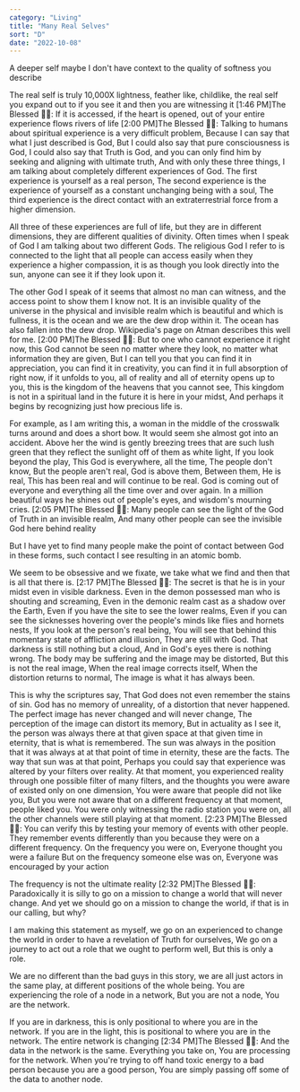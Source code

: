 ```yaml
---
category: "Living" 
title: "Many Real Selves"
sort: "D" 
date: "2022-10-08"
---
```


A deeper self maybe 
I don't have context to the quality of softness you describe

The real self is truly 10,000X lightness, feather like, childlike, 
the real self you expand out to if you see it and then you are witnessing it
[1:46 PM]The Blessed 🧞✨: If it is accessed, if the heart is opened, out of your entire experience flows rivers of life
[2:00 PM]The Blessed 🧞✨: Talking to humans about spiritual experience is a very difficult problem, 
Because I can say that what I just described is God, 
But I could also say that pure consciousness is God, 
I could also say that Truth is God, and you can only find him by seeking and aligning with ultimate truth, 
And with only these three things,
I am talking about completely different experiences of God. 
The first experience is yourself as a real person, 
The second experience is the experience of yourself as a constant unchanging being with a soul, 
The third experience is the direct contact with an extraterrestrial force from a higher dimension. 

All three of these experiences are full of life, but they are in different dimensions, they are different qualities of divinity. 
Often times when I speak of God I am talking about two different Gods. 
The religious God I refer to is connected to the light that all people can access easily when they experience a higher compassion, it is as though you look directly into the sun, anyone can see it if they look upon it. 

The other God I speak of it seems that almost no man can witness, and the access point to show them I know not.
It is an invisible quality of the universe in the physical and invisible realm which is beautiful and which is fullness, it is the ocean and we are the dew drop within it. The ocean has also fallen into the dew drop.
Wikipedia's page on Atman describes this well for me.
[2:00 PM]The Blessed 🧞✨: But to one who cannot experience it right now, 
this God cannot be seen no matter where they look, no matter what information they are given,
But I can tell you that you can find it in appreciation, you can find it in creativity, you can find it in full absorption of right now, if it unfolds to you, all of reality and all of eternity opens up to you, this is the kingdom of the heavens that you cannot see, 
This kingdom is not in a spiritual land in the future it is here in your midst, 
And perhaps it begins by recognizing just how precious life is. 

For example, as I am writing this, a woman in the middle of the crosswalk turns around and does a short bow. 
It would seem she almost got into an accident. Above her the wind is gently breezing trees that are such lush green that they reflect the sunlight off of them as white light, 
If you look beyond the play, 
This God is everywhere, all the time, 
The people don't know, 
But the people aren't real, 
God is above them, 
Between them, 
He is real, 
This has been real and will continue to be real. 
God is coming out of everyone and everything all the time over and over again. In a million beautiful ways he shines out of people's eyes, and wisdom's mourning cries. 
[2:05 PM]The Blessed 🧞✨: Many people can see the light of the God of Truth in an invisible realm,
And many other people can see the invisible God here behind reality 


But I have yet to find many people make the point of contact between God in these forms, such contact I see resulting in an atomic bomb. 

We seem to be obsessive and we fixate, we take what we find and then that is all that there is.
[2:17 PM]The Blessed 🧞✨: The secret is that he is in your midst even in visible darkness. 
Even in the demon possessed man who is shouting and screaming, 
Even in the demonic realm cast as a shadow over the Earth, 
Even if you have the site to see the lower realms, 
Even if you can see the sicknesses hovering over the people's minds like flies and hornets nests, 
If you look at the person's real being, 
You will see that behind this momentary state of affliction and illusion, 
They are still with God. 
That darkness is still nothing but a cloud, 
And in God's eyes there is nothing wrong.
The body may be suffering and the image may be distorted,
But this is not the real image, 
When the real image corrects itself, 
When the distortion returns to normal, 
The image is what it has always been. 

This is why the scriptures say, 
That God does not even remember the stains of sin. 
God has no memory of unreality, of a distortion that never happened. 
The perfect image has never changed and will never change, 
The perception of the image can distort its memory, 
But in actuality as I see it, the person was always there at that given space at that given time in eternity, that is what is remembered. The sun was always in the position that it was always at at that point of time in eternity, these are the facts. The way that sun was at that point, 
Perhaps you could say that experience was altered by your filters over reality. 
At that moment, you experienced reality through one possible filter of many filters, and the thoughts you were aware of existed only on one dimension, 
You were aware that people did not like you, 
But you were not aware that on a different frequency at that moment, people liked you.
You were only witnessing the radio station you were on, all the other channels were still playing at that moment.
[2:23 PM]The Blessed 🧞✨: You can verify this by testing your memory of events with other people. 
They remember events differently than you because they were on a different frequency. 
On the frequency you were on, 
Everyone thought you were a failure 
But on the frequency someone else was on, 
Everyone was encouraged by your action

The frequency is not the ultimate reality
[2:32 PM]The Blessed 🧞✨: Paradoxically it is silly to go on a mission to change a world that will never change. 
And yet we should go on a mission to change the world, if that is in our calling, but why? 

I am making this statement as myself, we go on an experienced to change the world in order to have a revelation of Truth for ourselves, 
We go on a journey to act out a role that we ought to perform well, 
But this is only a role. 

We are no different than the bad guys in this story, we are all just actors in the same play, at different positions of the whole being. 
You are experiencing the role of a node in a network, 
But you are not a node, 
You are the network. 

If you are in darkness, this is only positional to where you are in the network. 
If you are in the light, this is positional to where you are in the network. 
The entire network is changing
[2:34 PM]The Blessed 🧞✨: And the data in the network is the same. 
Everything you take on, 
You are processing for the network. 
When you're trying to off hand toxic energy to a bad person because you are a good person, 
You are simply passing off some of the data to another node. 
